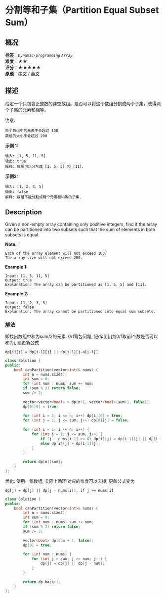 # 分割等和子集（Partition Equal Subset Sum）
## 概况
**标签**：*`Dynamic-programming`*  *`Array`*<br>
**难度**：★★<br>
**评分**：★★★★★<br>
**原题**：[中文](https://leetcode-cn.com/problems/partition-equal-subset-sum) / [英文](https://leetcode.com/problems/partition-equal-subset-sum)
## 描述

给定一个只包含正整数的非空数组。是否可以将这个数组分割成两个子集，使得两个子集的元素和相等。



注意:





	每个数组中的元素不会超过 100
	数组的大小不会超过 200





**示例 1:**

```
输入: [1, 5, 11, 5]
输出: true
解释: 数组可以分割成 [1, 5, 5] 和 [11].
```








**示例2:**
```
输入: [1, 2, 3, 5]
输出: false
解释: 数组不能分割成两个元素和相等的子集.
```



## Description

Given a non-empty array containing only positive integers, find if the array can be partitioned into two subsets such that the sum of elements in both subsets is equal.


**Note:**





    Each of the array element will not exceed 100.
    The array size will not exceed 200.







**Example 1:**

```
Input: [1, 5, 11, 5]
Output: true
Explanation: The array can be partitioned as [1, 5, 5] and [11].
```






**Example 2:**

```
Input: [1, 2, 3, 5]
Output: false
Explanation: The array cannot be partitioned into equal sum subsets.
```


### 解法
即找出数组中和为sum/2的元素. 0/1背包问题, 记dp[i][j]为0/1取前i个数是否可以和为j, 则更新公式
    
    dp[i][j] = dp[i-1][j] || dp[i-1][j-a[i-1]]

```c++
class Solution {
public:
    bool canPartition(vector<int>& nums) {
        int n = nums.size();
        int sum = 0;
        for (int num : nums) sum += num;
        if (sum % 2) return false;
        sum /= 2;
        
        vector<vector<bool> > dp(n+1, vector<bool>(sum+1, false));
        dp[0][0] = true;
        
        for (int i = 1; i <= n; i++) dp[i][0] = true;
        for (int j = 1; j <= sum; j++) dp[0][j] = false;
        
        for (int i = 1; i <= n; i++) {
            for (int j = 1; j <= sum; j++) {
                if (j - nums[i-1] >= 0) dp[i][j] = dp[i-1][j] || dp[i-1][j-nums[i-1]];
                else dp[i][j] = dp[i-1][j];
            }
        }
        
        return dp[n][sum];
    }
};
```

优化:
使用一维数组, 实际上循环i对应的维度可以去掉, 更新公式变为

    dp[j] = dp[j] || dp[j - nums[i]], if j >= nums[i]
   
```c++
class Solution {
public:
    bool canPartition(vector<int>& nums) {
        int n = nums.size();
        int sum = 0;
        for (int num : nums) sum += num;
        if (sum % 2) return false;
        sum /= 2;
        
        vector<bool> dp(sum + 1, false);
        dp[0] = true;
        
        for (int num : nums) {
            for (int j = sum; j >= num; j--) {
                dp[j] = dp[j] || dp[j - num];
            }
        }
        
        return dp.back();
    }
};
```   